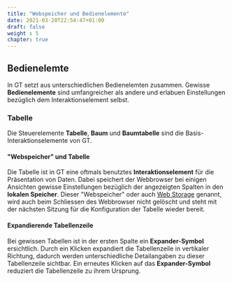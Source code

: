 ```yaml
---
title: "Webspeicher und Bedienelemente"
date: 2021-03-20T22:54:47+01:00
draft: false
weight : 5
chapter: true
---
```

## Bedienelemte
In GT setzt aus unterschiedlichen Bedienelemten zusammen. Gewisse **Bedienelemente** sind umfangreicher als andere und erlabuen Einstellungen bezüglich dem Interaktionselement selbst. 

### Tabelle
Die Steuerelemente **Tabelle**, **Baum** und **Baumtabelle** sind die Basis-Interaktionselemente von GT.

#### "Webspeicher" und Tabelle
Die Tabelle ist in GT eine oftmals benutztes **Interaktionselement** für die Präsentation von Daten. Dabei speichert der Webbrowser bei einigen Ansichten gewisse Einstellungen bezüglich der angezeigten Spalten in den **lokalen Speicher**. Dieser "Webspeicher" oder auch [Web Storage](//de.wikipedia.org/wiki/Web_Storage) genannt, wird auch beim Schliessen des Webbrowser nicht gelöscht und steht mit der nächsten Sitzung für die Konfiguration der Tabelle wieder bereit.

#### Expandierende Tabellenzeile
Bei gewissen Tabellen ist in der ersten Spalte ein **Expander-Symbol** ersichtlich. Durch ein Klicken expandiert die Tabellenzeile in vertikaler Richtung, dadurch werden unterschiedliche Detailangaben zu dieser Tabellenzeile sichtbar. Ein erneutes Klicken auf das **Expander-Symbol** reduziert die Tabellenzeile zu ihrem Ursprung.
